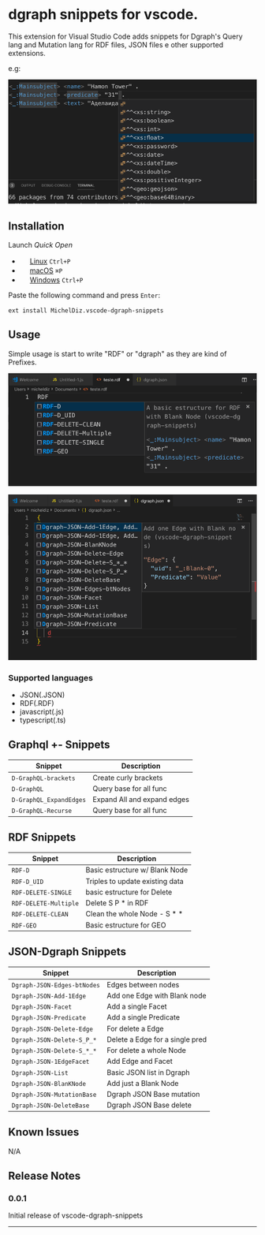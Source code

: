 # dgraph snippets for vscode.

This extension for Visual Studio Code adds snippets for Dgraph's Query lang and Mutation lang for RDF files, JSON files e other supported extensions.

e.g:

![Prefixes](/images/cap3.png)

## Installation

Launch *Quick Open*
  - <img src="https://www.kernel.org/theme/images/logos/favicon.png" width=16 height=16/> <a href="https://code.visualstudio.com/shortcuts/keyboard-shortcuts-linux.pdf">Linux</a> `Ctrl+P`
  - <img src="https://developer.apple.com/favicon.ico" width=16 height=16/> <a href="https://code.visualstudio.com/shortcuts/keyboard-shortcuts-macos.pdf">macOS</a> `⌘P`
  - <img src="https://www.microsoft.com/favicon.ico" width=16 height=16/> <a href="https://code.visualstudio.com/shortcuts/keyboard-shortcuts-windows.pdf">Windows</a> `Ctrl+P`

Paste the following command and press `Enter`:

```
ext install MichelDiz.vscode-dgraph-snippets
```

## Usage

Simple usage is start to write "RDF" or "dgraph" as they are kind of Prefixes.

![Prefixes](/images/cap1.png)

![Prefixes](/images/cap2.png)

### Supported languages
* JSON(.JSON)
* RDF(.RDF)
* javascript(.js)
* typescript(.ts)

## Graphql +- Snippets

|        Snippet          |         Description         |
| ----------------------- | --------------------------- |
| `D-GraphQL-brackets`    | Create curly brackets       |
| `D-GraphQL`             | Query base for all func     |
| `D-GraphQL_ExpandEdges` | Expand All and expand edges |
| `D-GraphQL-Recurse`     | Query base for all func     |

## RDF Snippets

|        Snippet          |         Description            |
| ----------------------- | ------------------------------ |
| `RDF-D`                 | Basic estructure w/ Blank Node |
| `RDF-D_UID`             | Triples to update existing data|
| `RDF-DELETE-SINGLE`     | basic estructure for Delete    |
| `RDF-DELETE-Multiple`   | Delete S P * in RDF            |
| `RDF-DELETE-CLEAN`      | Clean the whole Node - S * *   |
| `RDF-GEO`               | Basic estructure for GEO       |

## JSON-Dgraph Snippets

|           Snippet           |           Description           |
| --------------------------- | ------------------------------- |
| `Dgraph-JSON-Edges-btNodes` | Edges between nodes             |
| `Dgraph-JSON-Add-1Edge`     | Add one Edge with Blank node    |
| `Dgraph-JSON-Facet`         | Add a single Facet              |
| `Dgraph-JSON-Predicate`     | Add a single Predicate          |
| `Dgraph-JSON-Delete-Edge`   | For delete a Edge               |
| `Dgraph-JSON-Delete-S_P_*`  | Delete a Edge for a single pred |
| `Dgraph-JSON-Delete-S_*_*`  | For delete a whole Node         |
| `Dgraph-JSON-1EdgeFacet`    | Add Edge and Facet              |
| `Dgraph-JSON-List`          | Basic JSON list in Dgraph       |
| `Dgraph-JSON-BlanKNode`     | Add just a Blank Node           |
| `Dgraph-JSON-MutationBase`  | Dgraph JSON Base mutation       |
| `Dgraph-JSON-DeleteBase`    | Dgraph JSON Base delete         |


## Known Issues

N/A

## Release Notes


### 0.0.1

Initial release of vscode-dgraph-snippets

-----------------------------------------------------------------------------------------------------------
